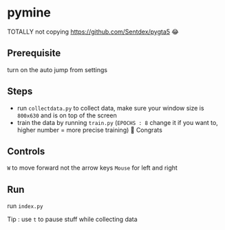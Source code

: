 # pymine
TOTALLY not copying https://github.com/Sentdex/pygta5 😂

## Prerequisite
turn on the auto jump from settings

## Steps
- run ``collectdata.py`` to collect data, make sure your window size is ``800x630`` and is on top of the screen
- train the data by running ``train.py`` (``EPOCHS : 8`` change it if you want to, higher number = more precise training)
🎉 Congrats

## Controls

``W`` to move forward not the arrow keys
``Mouse`` for left and right

## Run
run ``index.py``

Tip : use ``t`` to pause stuff while collecting data
